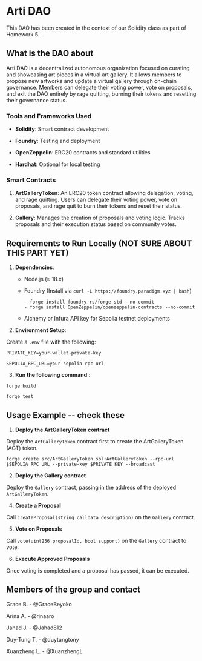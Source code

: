 # Arti DAO
 
This DAO has been created in the context of our Solidity class as part of Homework 5.
 
 
## What is the DAO about
 
Arti DAO is a decentralized autonomous organization focused on curating and showcasing art pieces in a virtual art gallery. It allows members to propose new artworks and update a virtual gallery through on-chain governance. Members can delegate their voting power, vote on proposals, and exit the DAO entirely by rage quitting, burning their tokens and resetting their governance status.
 

 
### Tools and Frameworks Used
 
- **Solidity**: Smart contract development
 
- **Foundry**: Testing and deployment
 
- **OpenZeppelin**: ERC20 contracts and standard utilities
 
- **Hardhat**: Optional for local testing
 

 
### Smart Contracts
 
1. **ArtGalleryToken**: An ERC20 token contract allowing delegation, voting, and rage quitting. Users can delegate their voting power, vote on proposals, and rage quit to burn their tokens and reset their status.
 
2. **Gallery**: Manages the creation of proposals and voting logic. Tracks proposals and their execution status based on community votes.

 
## Requirements to Run Locally (NOT SURE ABOUT THIS PART YET)
 
1. **Dependencies**:
 
   - Node.js (≥ 18.x)
 
   - Foundry (Install via `curl -L https://foundry.paradigm.xyz | bash`)
     ```plaintext
     - forge install foundry-rs/forge-std --no-commit
     - forge install OpenZeppelin/openzeppelin-contracts --no-commit
     ```
   - Alchemy or Infura API key for Sepolia testnet deployments

 
2. **Environment Setup**:
 
Create a `.env` file with the following:
 
```plaintext
PRIVATE_KEY=your-wallet-private-key
 
SEPOLIA_RPC_URL=your-sepolia-rpc-url
```
 
3. **Run the following command** : 
 
```plaintext
forge build
 
forge test
```
 

## Usage Example -- check these

1. **Deploy the ArtGalleryToken contract**

Deploy the `ArtGalleryToken` contract first to create the ArtGalleryToken (AGT) token.

```plaintext
forge create src/ArtGalleryToken.sol:ArtGalleryToken --rpc-url $SEPOLIA_RPC_URL --private-key $PRIVATE_KEY --broadcast
```

2. **Deploy the Gallery contract**

Deploy the `Gallery` contract, passing in the address of the deployed `ArtGalleryToken`.

4. **Create a Proposal**

Call `createProposal(string calldata description)` on the `Gallery` contract.

5. **Vote on Proposals**

Call `vote(uint256 proposalId, bool support)` on the `Gallery` contract to vote.

6. **Execute Approved Proposals**

Once voting is completed and a proposal has passed, it can be executed.
 


 
## Members of the group and contact
 
Grace B. - @GraceBeyoko <br> 
 
Arina A. - @rinaaro <br>

Jahad J. - @Jahad812 <br>

Duy-Tung T. - @duytungtony <br>

Xuanzheng L. - @XuanzhengL <br>
